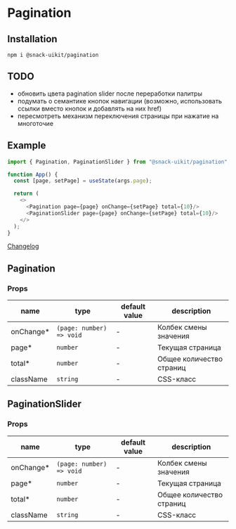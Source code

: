 # Pagination

## Installation
`npm i @snack-uikit/pagination`

## TODO

- обновить цвета pagination slider после переработки палитры
- подумать о семантике кнопок навигации (возможно, использовать ссылки вместо кнопок и добавлять на них href)
- пересмотреть механизм переключения страницы при нажатие на многоточие

## Example

```typescript jsx
import { Pagination, PaginationSlider } from "@snack-uikit/pagination";

function App() {
  const [page, setPage] = useState(args.page);

  return (
    <>
      <Pagination page={page} onChange={setPage} total={10}/>
      <PaginationSlider page={page} onChange={setPage} total={10}/>
    </>
  );
}
```

[Changelog](./CHANGELOG.md)

[//]: DOCUMENTATION_SECTION_START
[//]: THIS_SECTION_IS_AUTOGENERATED_PLEASE_DONT_EDIT_IT
## Pagination
### Props
| name | type | default value | description |
|------|------|---------------|-------------|
| onChange* | `(page: number) => void` | - | Колбек смены значения |
| page* | `number` | - | Текущая страница |
| total* | `number` | - | Общее количество страниц |
| className | `string` | - | CSS-класс |
## PaginationSlider
### Props
| name | type | default value | description |
|------|------|---------------|-------------|
| onChange* | `(page: number) => void` | - | Колбек смены значения |
| page* | `number` | - | Текущая страница |
| total* | `number` | - | Общее количество страниц |
| className | `string` | - | CSS-класс |


[//]: DOCUMENTATION_SECTION_END

